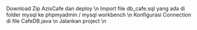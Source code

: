 Download Zip AzisCafe dan deploy \n
Import file db_cafe.sql yang ada di folder mysql ke phpmyadmin / mysql workbench \n
Konfigurasi Connection di file CafeDB.java \n
Jalankan project \n

